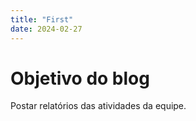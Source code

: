 ```yaml
---
title: "First"
date: 2024-02-27
---
```


# Objetivo do blog

Postar relatórios das atividades da equipe.